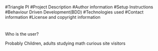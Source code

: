 #Triangle PI
#Project Description
#Author information
#Setup Instructions
#Behaviour Driven Development(BDD)
#Technologies used
#Contact information
#License and copyright information
#

Who is the user?

Probably Children, adults studying math
curious site visitors
